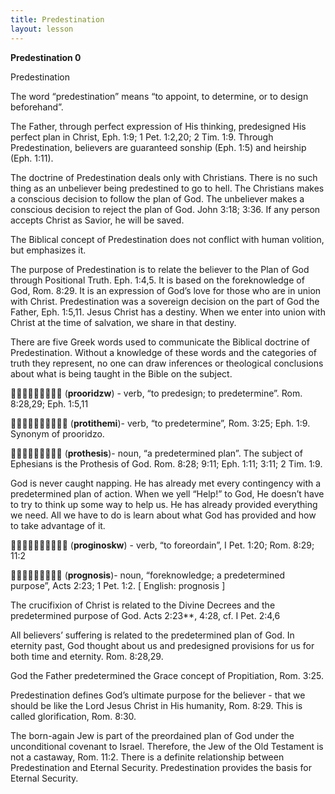 ```yaml
---
title: Predestination
layout: lesson
---
```



**Predestination 0**

Predestination

The word “predestination” means “to appoint, to determine, or to design
beforehand”.

The Father, through perfect expression of His thinking, predesigned His
perfect plan in Christ, Eph. 1:9; 1 Pet. 1:2,20; 2 Tim. 1:9. Through
Predestination, believers are guaranteed sonship (Eph. 1:5) and heirship
(Eph. 1:11).

The doctrine of Predestination deals only with Christians. There is no
such thing as an unbeliever being predestined to go to hell. The
Christians makes a conscious decision to follow the plan of God. The
unbeliever makes a conscious decision to reject the plan of God. John
3:18; 3:36. If any person accepts Christ as Savior, he will be saved.

The Biblical concept of Predestination does not conflict with human
volition, but emphasizes it.

The purpose of Predestination is to relate the believer to the Plan of
God through Positional Truth. Eph. 1:4,5. It is based on the
foreknowledge of God, Rom. 8:29. It is an expression of God’s love for
those who are in union with Christ. Predestination was a sovereign
decision on the part of God the Father, Eph. 1:5,11. Jesus Christ has a
destiny. When we enter into union with Christ at the time of salvation,
we share in that destiny.

There are five Greek words used to communicate the Biblical doctrine of
Predestination. Without a knowledge of these words and the categories of
truth they represent, no one can draw inferences or theological
conclusions about what is being taught in the Bible on the subject.

 (**prooridzw**) - verb, “to predesign; to predetermine”. Rom.
8:28,29; Eph. 1:5,11

 (**protithemi**)- verb, “to predetermine”, Rom. 3:25; Eph.
1:9. Synonym of prooridzo.

 (**prothesis**)- noun, “a predetermined plan”. The subject of
Ephesians is the Prothesis of God. Rom. 8:28; 9:11; Eph. 1:11; 3:11; 2
Tim. 1:9.

God is never caught napping. He has already met every contingency with a
predetermined plan of action. When we yell “Help!” to God, He doesn’t
have to try to think up some way to help us. He has already provided
everything we need. All we have to do is learn about what God has
provided and how to take advantage of it.

 (**proginoskw**) - verb, “to foreordain”, I Pet. 1:20; Rom.
8:29; 11:2

 (**prognosis**)- noun, “foreknowledge; a predetermined
purpose”, Acts 2:23; 1 Pet. 1:2. [ English: prognosis ]

The crucifixion of Christ is related to the Divine Decrees and the
predetermined purpose of God. Acts 2:23\*\*, 4:28, cf. I Pet. 2:4,6

All believers’ suffering is related to the predetermined plan of God. In
eternity past, God thought about us and predesigned provisions for us
for both time and eternity. Rom. 8:28,29.

God the Father predetermined the Grace concept of Propitiation, Rom.
3:25.

Predestination defines God’s ultimate purpose for the believer - that we
should be like the Lord Jesus Christ in His humanity, Rom. 8:29. This is
called glorification, Rom. 8:30.

The born-again Jew is part of the preordained plan of God under the
unconditional covenant to Israel. Therefore, the Jew of the Old
Testament is not a castaway, Rom. 11:2. There is a definite relationship
between Predestination and Eternal Security. Predestination provides the
basis for Eternal Security.

